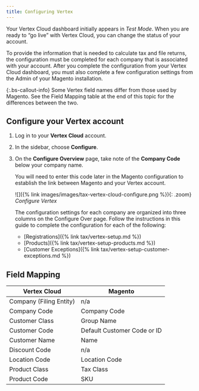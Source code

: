 ```yaml
---
title: Configuring Vertex
---
```


Your Vertex Cloud dashboard initially appears in _Test Mode_. When you are ready to “go live” with Vertex Cloud, you can change the status of your account.

To provide the information that is needed to calculate tax and file returns, the configuration must be completed for each company that is associated with your account. After you complete the configuration from your Vertex Cloud dashboard, you must also complete a few configuration settings from the Admin of your Magento installation.

{:.bs-callout-info}
Some Vertex field names differ from those used by Magento. See the Field Mapping table at the end of this topic for the differences between the two.

## Configure your Vertex account

1. Log in to your **Vertex Cloud** account.

1. In the sidebar, choose **Configure**.

1. On the **Configure Overview** page, take note of the **Company Code** below your company name.

   You will need to enter this code later in the Magento configuration to establish the link between Magento and your Vertex account.

    ![]({% link images/images/tax-vertex-cloud-configure.png %}){: .zoom}
    _Configure Vertex_

    The configuration settings for each company are organized into three columns on the Configure Over page. Follow the instructions in this guide to complete the configuration for each of the following:

   - [Registrations]({% link tax/vertex-setup.md %})
   - [Products]({% link tax/vertex-setup-products.md %})
   - [Customer Exceptions]({% link tax/vertex-setup-customer-exceptions.md %})

## Field Mapping

|Vertex Cloud|Magento|
|--- |--- |
|Company (Filing Entity)|n/a|
|Company Code|Company Code|
|Customer Class|Group Name|
|Customer Code|Default Customer Code or ID|
|Customer Name|Name|
|Discount Code|n/a|
|Location Code|Location Code|
|Product Class|Tax Class|
|Product Code|SKU|
